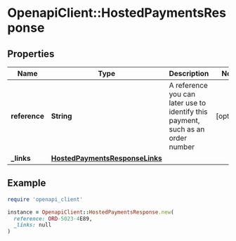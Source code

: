 # OpenapiClient::HostedPaymentsResponse

## Properties

| Name | Type | Description | Notes |
| ---- | ---- | ----------- | ----- |
| **reference** | **String** | A reference you can later use to identify this payment, such as an order number | [optional] |
| **_links** | [**HostedPaymentsResponseLinks**](HostedPaymentsResponseLinks.md) |  |  |

## Example

```ruby
require 'openapi_client'

instance = OpenapiClient::HostedPaymentsResponse.new(
  reference: ORD-5023-4E89,
  _links: null
)
```

